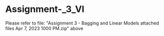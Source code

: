 # Assignment-_3_VI

Please refer to file: "Assignment 3 - Bagging and Linear Models attached files Apr 7, 2023 1000 PM.zip" above
